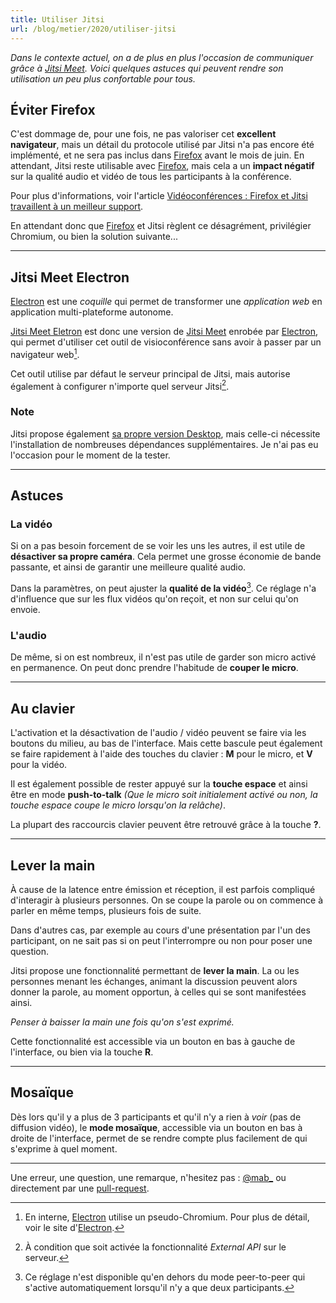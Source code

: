 ```yaml
---
title: Utiliser Jitsi
url: /blog/metier/2020/utiliser-jitsi
---
```


*Dans le contexte actuel, on a de plus en plus l'occasion de communiquer grâce à
[Jitsi Meet][]. Voici quelques astuces qui peuvent rendre son utilisation un peu
plus confortable pour tous.*

## Éviter Firefox

C'est dommage de, pour une fois, ne pas valoriser cet **excellent navigateur**,
mais un détail du protocole utilisé par Jitsi n'a pas encore été implémenté, et
ne sera pas inclus dans [Firefox][] avant le mois de juin. En attendant, Jitsi
reste utilisable avec [Firefox][], mais cela a un **impact négatif** sur la
qualité audio et vidéo de tous les participants à la conférence.

Pour plus d'informations, voir l'article [Vidéoconférences : Firefox et Jitsi
travaillent à un meilleur support][nextinpact].

En attendant donc que [Firefox][] et Jitsi règlent ce désagrément, privilégier
Chromium, ou bien la solution suivante...

[nextinpact]: https://www.nextinpact.com/brief/videoconferences---firefox-et-jitsi-travaillent-a-un-meilleur-support-11906.htm

----

## Jitsi Meet Electron

[Electron][] est une *coquille* qui permet de transformer une *application web*
en application multi-plateforme autonome.

[Jitsi Meet Eletron](https://github.com/jitsi/jitsi-meet-electron) est donc une
version de [Jitsi Meet][] enrobée par [Electron][], qui permet d'utiliser cet
outil de visioconférence sans avoir à passer par un navigateur web[^1].

Cet outil utilise par défaut le serveur principal de Jitsi, mais autorise
également à configurer n'importe quel serveur Jitsi[^2].

### Note

Jitsi propose également [sa propre version Desktop][jitsi-desktop], mais
celle-ci nécessite l'installation de nombreuses dépendances supplémentaires. Je
n'ai pas eu l'occasion pour le moment de la tester.

----

## Astuces

### La vidéo

Si on a pas besoin forcement de se voir les uns les autres, il est utile de
**désactiver sa propre caméra**. Cela permet une grosse économie de bande
passante, et ainsi de garantir une meilleure qualité audio.

Dans la paramètres, on peut ajuster la **qualité de la vidéo**[^3]. Ce réglage
n'a d'influence que sur les flux vidéos qu'on reçoit, et non sur celui qu'on
envoie.

### L'audio

De même, si on est nombreux, il n'est pas utile de garder son micro activé en
permanence. On peut donc prendre l'habitude de **couper le micro**.

----

## Au clavier

L'activation et la désactivation de l'audio / vidéo peuvent se faire via les
boutons du milieu, au bas de l'interface. Mais cette bascule peut également se
faire rapidement à l'aide des touches du clavier : **M** pour le micro, et **V**
pour la vidéo.

Il est également possible de rester appuyé sur la **touche espace** et ainsi
être en mode **push-to-talk** *(Que le micro soit initialement activé ou non,
la touche espace coupe le micro lorsqu'on la relâche)*.

La plupart des raccourcis clavier peuvent être retrouvé grâce à la touche **?**.

----

## Lever la main

À cause de la latence entre émission et réception, il est parfois compliqué
d'interagir à plusieurs personnes. On se coupe la parole ou on commence à parler
en même temps, plusieurs fois de suite.

Dans d'autres cas, par exemple au cours d'une présentation par l'un des
participant, on ne sait pas si on peut l'interrompre ou non pour poser une
question.

Jitsi propose une fonctionnalité permettant de **lever la main**. La ou les
personnes menant les échanges, animant la discussion peuvent alors donner la
parole, au moment opportun, à celles qui se sont manifestées ainsi.

*Penser à baisser la main une fois qu'on s'est exprimé.*

Cette fonctionnalité est accessible via un bouton en bas à gauche de
l'interface, ou bien via la touche **R**.

----

## Mosaïque

Dès lors qu'il y a plus de 3 participants et qu'il n'y a rien à *voir* (pas de
diffusion vidéo), le **mode mosaïque**, accessible via un bouton en bas à
droite de l'interface, permet de se rendre compte plus facilement de qui
s'exprime à quel moment.

[^1]: En interne, [Electron][] utilise un pseudo-Chromium.
      Pour plus de détail, voir le site d'[Electron][].

[^2]: À condition que soit activée la fonctionnalité *External API* sur le
      serveur.

[^3]: Ce réglage n'est disponible qu'en dehors du mode peer-to-peer qui s'active
      automatiquement lorsqu'il n'y a que deux participants.

[Electron]: https://www.electronjs.org/
[Firefox]: https://www.mozilla.org/fr/firefox/features/
[Jitsi Meet]: https://meet.jit.si/
[jitsi-desktop]: https://desktop.jitsi.org/Main/Download

----

Une erreur, une question, une remarque, n'hesitez pas :
[@mab_](https://twitter.com/mab_) ou directement par une
[pull-request](https://github.com/makinacorpus/blog-posts/blob/master/utiliser-jitsi.md).
